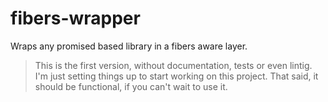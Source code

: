# fibers-wrapper
Wraps any promised based library in a fibers aware layer.

> This is the first version, without documentation, tests or even lintig.
> I'm just setting things up to start working on this project.
> That said, it should be functional, if you can't wait to use it.
